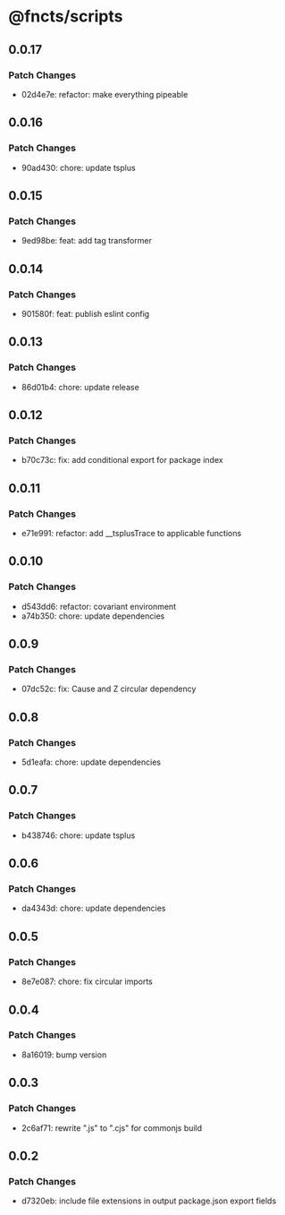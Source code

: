 # @fncts/scripts

## 0.0.17

### Patch Changes

- 02d4e7e: refactor: make everything pipeable

## 0.0.16

### Patch Changes

- 90ad430: chore: update tsplus

## 0.0.15

### Patch Changes

- 9ed98be: feat: add tag transformer

## 0.0.14

### Patch Changes

- 901580f: feat: publish eslint config

## 0.0.13

### Patch Changes

- 86d01b4: chore: update release

## 0.0.12

### Patch Changes

- b70c73c: fix: add conditional export for package index

## 0.0.11

### Patch Changes

- e71e991: refactor: add \_\_tsplusTrace to applicable functions

## 0.0.10

### Patch Changes

- d543dd6: refactor: covariant environment
- a74b350: chore: update dependencies

## 0.0.9

### Patch Changes

- 07dc52c: fix: Cause and Z circular dependency

## 0.0.8

### Patch Changes

- 5d1eafa: chore: update dependencies

## 0.0.7

### Patch Changes

- b438746: chore: update tsplus

## 0.0.6

### Patch Changes

- da4343d: chore: update dependencies

## 0.0.5

### Patch Changes

- 8e7e087: chore: fix circular imports

## 0.0.4

### Patch Changes

- 8a16019: bump version

## 0.0.3

### Patch Changes

- 2c6af71: rewrite ".js" to ".cjs" for commonjs build

## 0.0.2

### Patch Changes

- d7320eb: include file extensions in output package.json export fields
